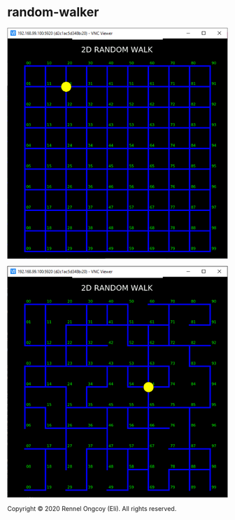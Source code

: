 # random-walker

![Sample Full Map](./docs/sample-full-map.png)

![Sample Defined Map](./docs/sample-defined-map.png)

Copyright © 2020 Rennel Ongcoy (Eli). All rights reserved.